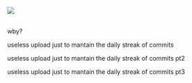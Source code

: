 <img align="center" src="https://i.giphy.com/RThN0hOS2GO4M.gif" /></p>  
wby?

useless upload just to mantain the daily streak of commits


useless upload just to mantain the daily streak of commits pt2


useless upload just to mantain the daily streak of commits pt3